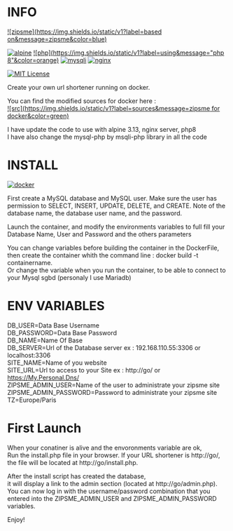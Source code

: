 # INFO 

[![zipsme](https://img.shields.io/static/v1?label=based on&message=zipsme&color=blue)](link=https://github.com/zipsme/zipsme,float="left")

[![alpine](https://img.shields.io/static/v1?label=using&message=alpine&color=orange)](https://alpinelinux.org)
[![php](https://img.shields.io/static/v1?label=using&message="php 8"&color=orange)](link=https://www.php.net/)
[![mysqli](https://img.shields.io/static/v1?label=using&message=mysqli-php&color=orange)](link=https://www.php.net/manual/en/class.mysqli)
[![nginx](https://img.shields.io/static/v1?label=using&message=nginx&color=orange)](link=https://www.nginx.com/)


[![MIT License](https://img.shields.io/badge/license-MIT-blue.svg?style=flat)](https://github.com/RocketChat/Rocket.Chat/raw/master/LICENSE)

Create your own url shortener running on docker. 

You can find the modified sources for docker here :  
[![src](https://img.shields.io/static/v1?label=sources&message=zipsme for docker&color=green)](link=https://github.com/Goodlinux/zipsme,float="left")

I have update the code to use with alpine 3.13, nginx server, php8   
I have also change the mysql-php by msqli-php library in all the code
 
# INSTALL 
  
[![docker](https://img.shields.io/static/v1?label=docker&message=zipsme&color=green)](link=https://hub.docker.com/r/goodlinux/zipsme,float="left") 
 
 First create a MySQL database and MySQL user.
 Make sure the user has permission to SELECT, INSERT, UPDATE, DELETE, and CREATE. 
 Note of the database name, the database user name, and the password.
 
 Launch the container, and modify the environments variables to full fill your
 Database Name, User and Password and the others parameters
 
 You can change variables before building the container in the DockerFile, 
 then create the container whith the command line : docker build -t containername.     
 Or change the variable when you run the container, to be able to connect to your Mysql sgbd (personaly I use Mariadb) 

# ENV VARIABLES 

 DB_USER=Data Base Username  
 DB_PASSWORD=Data Base Password  
 DB_NAME=Name Of Base   
 DB_SERVER=Url of the Database server ex : 192.168.110.55:3306 or localhost:3306  
 SITE_NAME=Name of you website  
 SITE_URL=Url to access to your Site ex : http://go/ or https://My.Personal.Dns/  
 ZIPSME_ADMIN_USER=Name of the user to administrate your zipsme site  
 ZIPSME_ADMIN_PASSWORD=Password to administrate your zipsme site  
 TZ=Europe/Paris  
 
# First Launch 
  
 When your conatiner is alive and the envoronments variable are ok,  
 Run the install.php file in your browser. If your URL shortener is http://go/,  
 the file will be located at http://go/install.php.  

 After the install script has created the database,  
 it will display a link to the admin section (located at http://go/admin.php).  
 You can now log in with the username/password combination that you entered into 
 the ZIPSME_ADMIN_USER and  ZIPSME_ADMIN_PASSWORD variables. 

 Enjoy!
